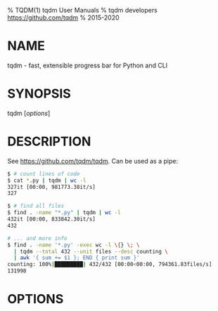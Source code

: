 % TQDM(1) tqdm User Manuals
% tqdm developers <https://github.com/tqdm>
% 2015-2020

# NAME

tqdm - fast, extensible progress bar for Python and CLI

# SYNOPSIS

tqdm [*options*]

# DESCRIPTION

See <https://github.com/tqdm/tqdm>. Can be used as a pipe:

```sh
$ # count lines of code
$ cat *.py | tqdm | wc -l
327it [00:00, 981773.38it/s]
327

$ # find all files
$ find . -name "*.py" | tqdm | wc -l
432it [00:00, 833842.30it/s]
432

# ... and more info
$ find . -name '*.py' -exec wc -l \{} \; \
  | tqdm --total 432 --unit files --desc counting \
  | awk '{ sum += $1 }; END { print sum }'
counting: 100%|█████████| 432/432 [00:00<00:00, 794361.83files/s]
131998
```

# OPTIONS
